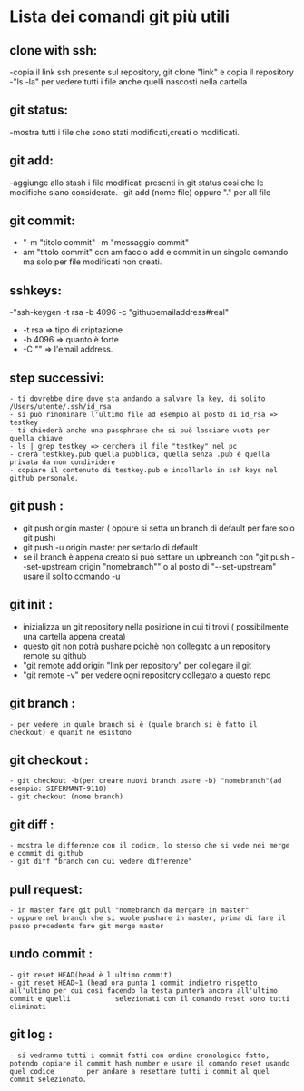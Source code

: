 # Lista dei comandi git più utili

## clone with ssh: 
 -copia il link ssh presente sul repository,  git clone "link" e copia il repository
 -"ls -la" per vedere tutti i file anche quelli nascosti nella cartella
## git status:
 -mostra tutti i file che sono stati modificati,creati o modificati.
## git add:
  -aggiunge allo stash i file modificati presenti in git status cosi che le modifiche siano considerate.
  -git add (nome file) oppure "." per all file
## git commit:
  - "-m "titolo commit" -m "messaggio commit"
  - am "titolo commit" con am faccio add e commit in un singolo comando ma solo per file modificati non creati.
 ## sshkeys:
  -"ssh-keygen -t rsa -b 4096 -c "githubemailaddress#real"
  - -t rsa => tipo di criptazione
  - -b 4096 => quanto è forte
  - -C "" => l'email address.
##  step successivi:
    - ti dovrebbe dire dove sta andando a salvare la key, di solito /Users/utente/.ssh/id_rsa
    - si può rinominare l'ultimo file ad esempio al posto di id_rsa => testkey
    - ti chiederà anche una passphrase che si può lasciare vuota per quella chiave
    - ls | grep testkey => cerchera il file "testkey" nel pc
    - crerà testkkey.pub quella pubblica, quella senza .pub è quella privata da non condividere
    - copiare il contenuto di testkey.pub e incollarlo in ssh keys nel github personale.
 ## git push :
   - git push origin master ( oppure si setta un branch di default per fare solo git push) 
   - git push -u origin master per settarlo di default
   - se il branch è appena creato si può settare un upbreanch con "git push --set-upstream origin "nomebranch"" o al posto di "--set-upstream" usare il        solito comando -u
 ## git init :
   - inizializza un git repository nella posizione in cui ti trovi ( possibilmente una cartella appena creata)
   - questo git non potrà pushare poichè non collegato a un repository remote su github
   - "git remote add origin "link per repository" per collegare il git
   - "git remote -v" per vedere ogni repository collegato a questo repo
  ## git branch : 
    - per vedere in quale branch si è (quale branch si è fatto il checkout) e quanit ne esistono
  ## git checkout :
    - git checkout -b(per creare nuovi branch usare -b) "nomebranch"(ad esempio: SIFERMANT-9110)
    - git checkout (nome branch)
  ## git diff :
    - mostra le differenze con il codice, lo stesso che si vede nei merge e commit di github
    - git diff "branch con cui vedere differenze"
  ## pull request:
    - in master fare git pull "nomebranch da mergare in master"
    - oppure nel branch che si vuole pushare in master, prima di fare il passo precedente fare git merge master
  ## undo commit :
    - git reset HEAD(head è l'ultimo commit)
    - git reset HEAD~1 (head ora punta 1 commit indietro rispetto all'ultimo per cui cosi facendo la testa punterà ancora all'ultimo commit e quelli           selezionati con il comando reset sono tutti eliminati
  ## git log :
    - si vedranno tutti i commit fatti con ordine cronologico fatto, potendo copiare il commit hash number e usare il comando reset usando quel codice        per andare a resettare tutti i commit al quel commit selezionato.
